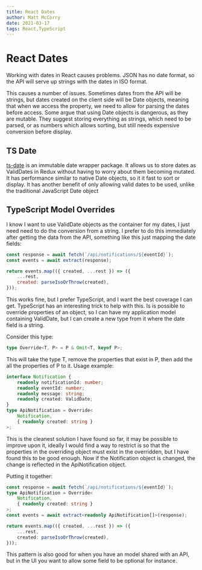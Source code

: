 ```yaml
---
title: React Dates
author: Matt McCorry
date: 2021-03-17
tags: React,TypeScript
---
```


# React Dates

Working with dates in React causes problems. JSON has no date format, so the API will serve up strings with the dates in ISO format.

This causes a number of issues. Sometimes dates from the API will be strings, but dates created on the client side will be Date objects, meaning that when we access the property, we need to allow for parsing the dates before access. Some argue that using Date objects is dangerous, as they are mutable. They suggest storing everything as strings, which need to be parsed, or as numbers which allows sorting, but still needs expensive conversion before display.

## TS Date

[ts-date](https://www.npmjs.com/package/ts-date) is an immutable date wrapper package. It allows us to store dates as ValidDates in Redux without having to worry about them becoming mutated. It has performance similar to native Date objects, so it it fast to sort or display. It has another benefit of only allowing valid dates to be used, unlike the traditional JavaScript Date object

## TypeScript Model Overrides

I know I want to use ValidDate objects as the container for my dates, I just need need to do the conversion from a string. I prefer to do this immediately after getting the data from the API, something like this just mapping the date fields:

```JavaScript
const response = await fetch(`/api/notifications/${eventId}`);
const events = await extract(response);

return events.map(({ created, ...rest }) => ({
    ...rest,
    created: parseIsoOrThrow(created),
}));
```

This works fine, but I prefer TypeScript, and I want the best coverage I can get. TypeScript has an interesting trick to help with this. Is is possible to override properties of an object, so I can have my application model containing ValidDate, but I can create a new type from it where the date field is a string.

Consider this type:

```TypeScript
type Override<T, P> = P & Omit<T, keyof P>;
```

This will take the type T, remove the properties that exist in P, then add the all the properties of P to it. Usage example:

```TypeScript
interface Notification {
    readonly notificationId: number;
    readonly eventId: number;
    readonly message: string;
    readonly created: ValidDate;
}
type ApiNotification = Override<
    Notification,
    { readonly created: string }
>;
```

This is the cleanest solution I have found so far, it may be possible to improve upon it, ideally I would find a way to restrict is so that the properties in the overriding object must exist in the overridden, but I have found this to be good enough. Now if the Notification object is changed, the change is reflected in the ApiNotification object.

Putting it together:

```TypeScript
const response = await fetch(`/api/notifications/${eventId}`);
type ApiNotification = Override<
    Notification,
    { readonly created: string }
>;
const events = await extract<readonly ApiNotification[]>(response);

return events.map(({ created, ...rest }) => ({
    ...rest,
    created: parseIsoOrThrow(created),
}));
```

This pattern is also good for when you have an model shared with an API, but in the UI you want to allow some field to be optional for instance.
